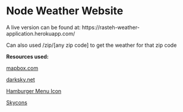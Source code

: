 # Node Weather Website

<p>A live version can be found at: https://rasteh-weather-application.herokuapp.com/</p>

<p>Can also used /zip/[any zip code] to get the weather for that zip code</p>

<p><strong>Resources used:</strong></p>

<p><a href="https://www.mapbox.com/" target="_blank">mapbox.com</a></p>

<p><a href="https://darksky.net/dev" target="_blank">darksky.net</a></p>

<p><a href="https://www.iconfinder.com/icons/134216/hamburger_lines_menu_icon" target="_blank">Hamburger Menu Icon</a></p>

<p><a href="https://github.com/maxdow/skycons" target="_blank">Skycons</a></p>